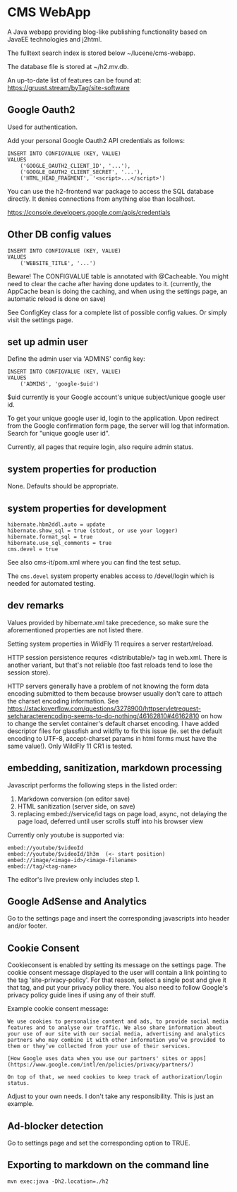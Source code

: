 # CMS WebApp

A Java webapp providing blog-like publishing functionality based on JavaEE
technologies and j2html.

The fulltext search index is stored below ~/lucene/cms-webapp.

The database file is stored at ~/h2.mv.db.

An up-to-date list of features can be found at: https://gruust.stream/byTag/site-software


## Google Oauth2

Used for authentication.

Add your personal Google Oauth2 API credentials as follows:

    INSERT INTO CONFIGVALUE (KEY, VALUE)
    VALUES
        ('GOOGLE_OAUTH2_CLIENT_ID', '...'),
        ('GOOGLE_OAUTH2_CLIENT_SECRET', '...'),
        ('HTML_HEAD_FRAGMENT', '<script>...</script>')

You can use the h2-frontend war package to access the SQL database directly.
It denies connections from anything else than localhost. 

https://console.developers.google.com/apis/credentials



## Other DB config values

    INSERT INTO CONFIGVALUE (KEY, VALUE)
    VALUES
        ('WEBSITE_TITLE', '...')

Beware! The CONFIGVALUE table is annotated with @Cacheable. You might need
to clear the cache after having done updates to it. (currently, the AppCache bean is
doing the caching, and when using the settings page, an automatic reload is done
on save)

See ConfigKey class for a complete list of possible config values. Or simply visit
the settings page.



## set up admin user

Define the admin user via 'ADMINS' config key:

    INSERT INTO CONFIGVALUE (KEY, VALUE)
    VALUES
        ('ADMINS', 'google-$uid')

$uid currently is your Google account's unique subject/unique google user id.

To get your unique google user id, login to the application. Upon redirect from
the Google confirmation form page, the server will log that information. Search
for "unique google user id".

Currently, all pages that require login, also require admin status.



## system properties for production

None. Defaults should be appropriate.



## system properties for development

    hibernate.hbm2ddl.auto = update
    hibernate.show_sql = true (stdout, or use your logger)
    hibernate.format_sql = true
    hibernate.use_sql_comments = true
    cms.devel = true

See also cms-it/pom.xml where you can find the test setup.

The `cms.devel` system property enables access to /devel/login which is needed
for automated testing.



## dev remarks

Values provided by hibernate.xml take precedence, so make sure the aforementioned
properties are not listed there.

Setting system properties in WildFly 11 requires a server restart/reload.

HTTP session persistence requres &lt;distributable/> tag in web.xml. There is another
variant, but that's not reliable (too fast reloads tend to lose the session store).

HTTP servers generally have a problem of not knowing the form data encoding submitted
to them because browser usually don't care to attach the charset encoding information.
See https://stackoverflow.com/questions/3278900/httpservletrequest-setcharacterencoding-seems-to-do-nothing/46162810#46162810
on how to change the servlet container's default charset encoding. I have added
descriptor files for glassfish and wildfly to fix this issue (ie. set the default
encoding to UTF-8, accept-charset params in html forms must have the same value!).
Only WildFly 11 CR1 is tested.



## embedding, sanitization, markdown processing

Javascript performs the following steps in the listed order:

1. Markdown conversion (on editor save)
2. HTML sanitization (server side, on save)
3. replacing embed://service/id tags on page load, async, not delaying the page load, deferred until
   user scrolls stuff into his browser view

Currently only youtube is supported via:

    embed://youtube/$videoId
    embed://youtube/$videoId/1h3m  (<- start position)
    embed://image/<image-id>/<image-filename>
    embed://tag/<tag-name>

The editor's live preview only includes step 1.



## Google AdSense and Analytics

Go to the settings page and insert the corresponding javascripts into header and/or footer.



## Cookie Consent

Cookieconsent is enabled by setting its message on the settings page. The cookie consent message displayed
to the user will contain a link pointing to the tag 'site-privacy-policy'. For that reason, select a single post
and give it that tag, and put your privacy policy there. You also need to follow Google's privacy policy guide lines
if using any of their stuff.

Example cookie consent message:

```
We use cookies to personalise content and ads, to provide social media features and to analyse our traffic. We also share information about your use of our site with our social media, advertising and analytics partners who may combine it with other information you’ve provided to them or they’ve collected from your use of their services.

[How Google uses data when you use our partners' sites or apps](https://www.google.com/intl/en/policies/privacy/partners/)

On top of that, we need cookies to keep track of authorization/login status.
```

Adjust to your own needs. I don't take any responsibility. This is just an example.



## Ad-blocker detection

Go to settings page and set the corresponding option to TRUE.



## Exporting to markdown on the command line

```
mvn exec:java -Dh2.location=./h2
```
